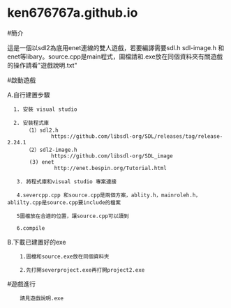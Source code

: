 # ken676767a.github.io
#簡介

這是一個以sdl2為底用enet連線的雙人遊戲，若要編譯需要sdl.h sdl-image.h 和enet等libary。source.cpp是main程式，圖檔請和.exe放在同個資料夾有關遊戲的操作請看"遊戲說明.txt"

#啟動遊戲

A.自行建置步驟

      1. 安裝 visual studio

      2. 安裝程式庫
          （1）sdl2.h 
                  https://github.com/libsdl-org/SDL/releases/tag/release-2.24.1
          （2）sdl2-image.h 
                  https://github.com/libsdl-org/SDL_image
           (3) enet     
                   http://enet.bespin.org/Tutorial.html

       3. 將程式庫和visual studio 專案連接

       4.severcpp.cpp 和source.cpp是兩個方案，ablity.h，mainroleh.h，ablilty.cpp是source.cpp要include的檔案

       5圖檔放在合適的位置，讓source.cpp可以讀到

       6.compile

B.下載已建置好的exe

        1.圖檔和source.exe放在同個資料夾

        2.先打開severproject.exe再打開project2.exe

#遊戲進行

        請見遊戲說明.exe

 
